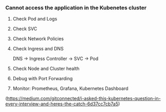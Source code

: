 ### Cannot access the application in the Kubenetes cluster
1. Check Pod and Logs
2. Check SVC
3. Check Network Policies
4. Check Ingress and DNS

   DNS -> Ingress Controller -> SVC -> Pod

5. Check Node and Cluster health
6. Debug with Port Forwarding
7. Monitor: Prometheus, Grafana, Kubernetes Dashboard

(https://medium.com/gitconnected/i-asked-this-kubernetes-question-in-every-interview-and-heres-the-catch-6d37cc7cb7a5)
